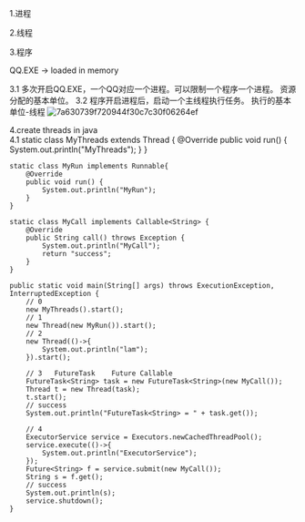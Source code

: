 1.进程

2.线程

3.程序

QQ.EXE -> loaded in memory 

3.1 多次开启QQ.EXE，一个QQ对应一个进程。可以限制一个程序一个进程。
  资源分配的基本单位。
3.2 程序开启进程后，启动一个主线程执行任务。
  执行的基本单位-线程
  ![7a630739f720944f30c7c30f06264ef](https://user-images.githubusercontent.com/24481784/163958247-839490b4-a44d-4add-895a-7c3750a41406.png)
  
4.create threads in java  
4.1
    static class MyThreads extends Thread {
        @Override
        public void run() {
            System.out.println("MyThreads");
        }
    }
    
    static class MyRun implements Runnable{
        @Override
        public void run() {
            System.out.println("MyRun");
        }
    }
    
    static class MyCall implements Callable<String> {
        @Override
        public String call() throws Exception {
            System.out.println("MyCall");
            return "success";
        }
    }
    
    public static void main(String[] args) throws ExecutionException, InterruptedException {
        // 0
        new MyThreads().start();
        // 1
        new Thread(new MyRun()).start();
        // 2
        new Thread(()->{
            System.out.println("lam");
        }).start();
        
        // 3   FutureTask    Future Callable
        FutureTask<String> task = new FutureTask<String>(new MyCall());
        Thread t = new Thread(task);
        t.start();
        // success
        System.out.println("FutureTask<String> = " + task.get());

        // 4
        ExecutorService service = Executors.newCachedThreadPool();
        service.execute(()->{
            System.out.println("ExecutorService");
        });
        Future<String> f = service.submit(new MyCall());
        String s = f.get();
        // success
        System.out.println(s);
        service.shutdown();
    }
    
    
  
  
